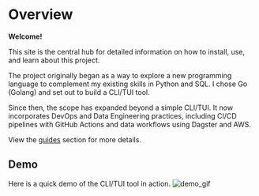 # Overview

**Welcome!**

This site is the central hub for detailed information on how to install, use, and learn about this project.

The project originally began as a way to explore a new programming language to complement my existing skills in Python and SQL. 
I chose Go (Golang) and set out to build a CLI/TUI tool.

Since then, the scope has expanded beyond a simple CLI/TUI. It now incorporates DevOps and Data Engineering practices, 
including CI/CD pipelines with GitHub Actions and data workflows using Dagster and AWS.

View the [guides](Infrastructure_Guide/index.md) section for more details.

## Demo
Here is a quick demo of the CLI/TUI tool in action.
![demo_gif](https://poke-cli-s3-bucket.s3.us-west-2.amazonaws.com/demo-v1.6.0.gif)